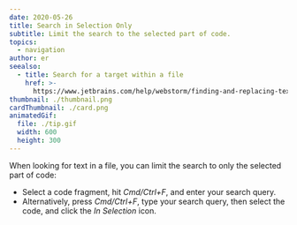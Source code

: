 ```yaml
---
date: 2020-05-26
title: Search in Selection Only
subtitle: Limit the search to the selected part of code.
topics:
  - navigation
author: er
seealso:
  - title: Search for a target within a file
    href: >-
      https://www.jetbrains.com/help/webstorm/finding-and-replacing-text-in-file.html
thumbnail: ./thumbnail.png
cardThumbnail: ./card.png
animatedGif:
  file: ./tip.gif
  width: 600
  height: 300
---
```

When looking for text in a file, you can limit the search to only the selected part of code:
- Select a code fragment, hit *Cmd/Ctrl+F*, and enter your search query.
- Alternatively, press *Cmd/Ctrl+F*, type your search query, then select the code, and click the *In Selection* icon.
